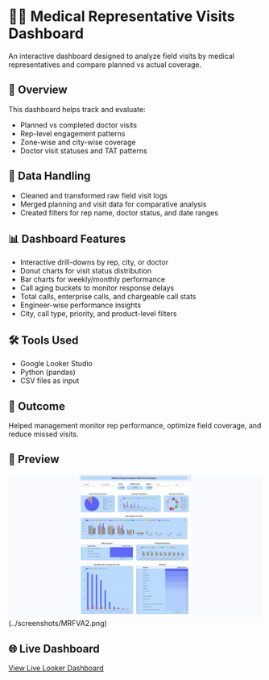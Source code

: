 # 👩‍⚕️ Medical Representative Visits Dashboard

An interactive dashboard designed to analyze field visits by medical representatives and compare planned vs actual coverage.

## 🚀 Overview

This dashboard helps track and evaluate:

- Planned vs completed doctor visits
- Rep-level engagement patterns
- Zone-wise and city-wise coverage
- Doctor visit statuses and TAT patterns

## 🧹 Data Handling

- Cleaned and transformed raw field visit logs
- Merged planning and visit data for comparative analysis
- Created filters for rep name, doctor status, and date ranges

## 📊 Dashboard Features

- Interactive drill-downs by rep, city, or doctor
- Donut charts for visit status distribution
- Bar charts for weekly/monthly performance
- Call aging buckets to monitor response delays
- Total calls, enterprise calls, and chargeable call stats
- Engineer-wise performance insights
- City, call type, priority, and product-level filters

## 🛠️ Tools Used

- Google Looker Studio
- Python (pandas)
- CSV files as input

## 📌 Outcome

Helped management monitor rep performance, optimize field coverage, and reduce missed visits.

## 📸 Preview

![Dashboard Screenshot](../screenshots/MRFVA1.png)(../screenshots/MRFVA2.png)

## 🌐 Live Dashboard

[View Live Looker Dashboard](https://lookerstudio.google.com/reporting/a95bbc20-fd20-417d-b6ad-9f7531782dcf)
